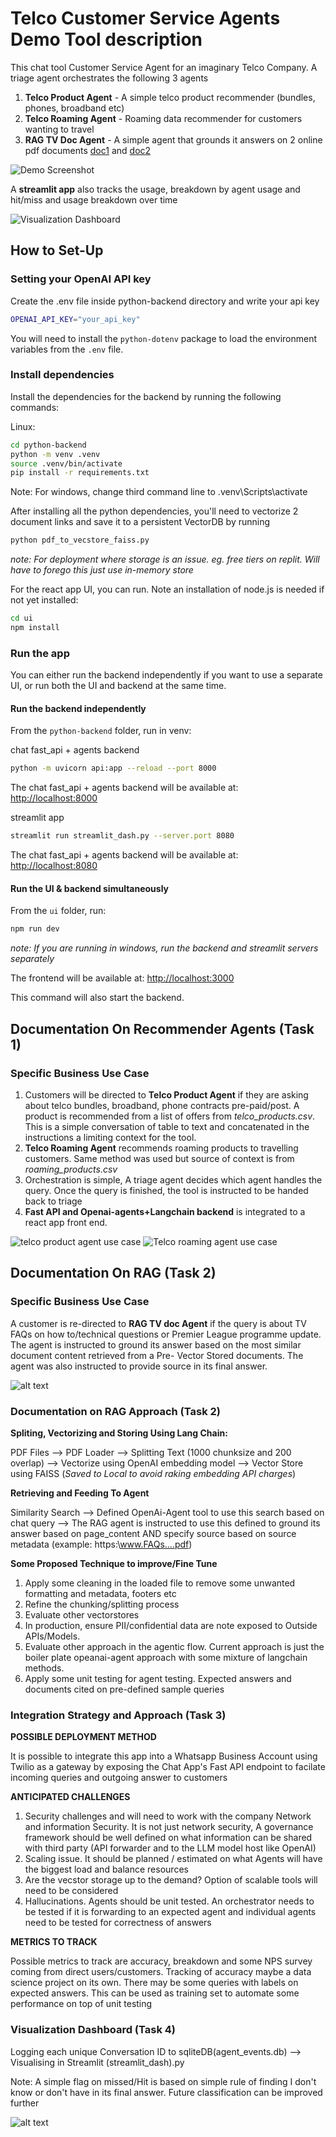 # Telco Customer Service Agents Demo Tool description

This chat tool Customer Service Agent for an imaginary Telco Company. A triage agent orchestrates the following 3 agents

1. **Telco Product Agent** - A simple telco product recommender (bundles, phones, broadband etc)
2. **Telco Roaming Agent** - Roaming data recommender for customers wanting to travel
3. **RAG TV Doc Agent** - A simple agent that grounds it answers on 2 online pdf documents [doc1](https://www.singtel.com/content/dam/singtel/personal/products-services/tv/plupdates/SingtelTV_PL_Updates_SingtelTV_FAQs.pdf) and [doc2](https://cdn2.singteldigital.com/content/dam/singtel/personal/products-services/tv/apps/tv-go/tv-go-documents/singteltvgo-faqs.pdf)


![Demo Screenshot](screenshot.jpg)

A **streamlit app** also tracks the usage, breakdown by agent usage and hit/miss and usage breakdown over time

![Visualization Dashboard](image.png)


## How to Set-Up

### Setting your OpenAI API key

Create the .env file inside python-backend directory and write your api key
```bash
OPENAI_API_KEY="your_api_key"
```
You will need to install the `python-dotenv` package to load the environment variables from the `.env` file.

### Install dependencies

Install the dependencies for the backend by running the following commands:

Linux:
```bash
cd python-backend
python -m venv .venv
source .venv/bin/activate
pip install -r requirements.txt
```
Note: For windows, change third command line to .venv\Scripts\activate

After installing all the python dependencies, you'll need to vectorize 2 document links and save it to a persistent VectorDB by running
```bash
python pdf_to_vecstore_faiss.py
```
*note: For deployment where storage is an issue. eg. free tiers on replit. Will have to forego this just use in-memory store*

For the react app UI, you can run. Note an installation of node.js is needed if not yet installed:

```bash
cd ui
npm install
```

### Run the app

You can either run the backend independently if you want to use a separate UI, or run both the UI and backend at the same time.

#### Run the backend independently

From the `python-backend` folder, run in venv:

chat fast_api + agents backend
```bash
python -m uvicorn api:app --reload --port 8000
```
The chat fast_api + agents backend will be available at: [http://localhost:8000](http://localhost:8000)

streamlit app
```bash
streamlit run streamlit_dash.py --server.port 8080
```
The chat fast_api + agents backend will be available at: [http://localhost:8080](http://localhost:8080)


#### Run the UI & backend simultaneously

From the `ui` folder, run:

```bash
npm run dev
```

*note: If you are running in windows, run the backend and streamlit servers separately*

The frontend will be available at: [http://localhost:3000](http://localhost:3000)

This command will also start the backend.


## Documentation On Recommender Agents (Task 1)

### Specific Business Use Case

1. Customers will be directed to **Telco Product Agent** if they are asking about telco bundles, broadband, phone contracts pre-paid/post. A product is recommended from a list of offers from *telco_products.csv*. This is a simple conversation of table to text and concatenated in the instructions a limiting context for the tool. 
2. **Telco Roaming Agent** recommends roaming products to travelling customers. Same method was used but source of context is from *roaming_products.csv*
3. Orchestration is simple, A triage agent decides which agent handles the query. Once the query is finished, the tool is instructed to be handed back to triage
4. **Fast API and Openai-agents+Langchain backend** is integrated to a react app front end.

![telco product agent use case](image-1.png)     ![Telco roaming agent use case](image-2.png)

## Documentation On RAG (Task 2)

### Specific Business Use Case

A customer is re-directed to **RAG TV doc Agent** if the query is about TV FAQs on how to/technical questions or Premier League programme update. The agent is instructed to ground its answer based on the most similar document content retrieved from a Pre- Vector Stored documents. The agent was also instructed to provide source in its final answer.

![alt text](image-3.png)



### Documentation on RAG Approach (Task 2)

**Spliting, Vectorizing and Storing Using Lang Chain:**

PDF Files --> PDF Loader --> Splitting Text (1000 chunksize and 200 overlap) --> Vectorize using OpenAI embedding model --> Vector Store using FAISS (*Saved to Local to avoid raking embedding API charges*)

**Retrieving and Feeding To Agent**

Similarity Search --> Defined OpenAi-Agent tool to use this search based on chat query --> The RAG agent is instructed to use this defined to ground its answer based on page_content AND specify source based on source metadata (example: https:\\www.FAQs....pdf)

**Some Proposed Technique to improve/Fine Tune**

1. Apply some cleaning in the loaded file to remove some unwanted formatting and metadata, footers etc
2. Refine the chunking/splitting process
3. Evaluate other vectorstores
4. In production, ensure PII/confidential data are note exposed to Outside APIs/Models.
5. Evaluate other approach in the agentic flow. Current approach is just the boiler plate opeanai-agent approach with some mixture of langchain methods. 
6. Apply some unit testing for agent testing. Expected answers and documents cited on pre-defined sample queries


### Integration Strategy and Approach  (Task 3)

**POSSIBLE DEPLOYMENT METHOD**

It is possible to integrate this app into a Whatsapp Business Account using Twilio as a gateway by exposing the Chat App's Fast API endpoint to facilate incoming queries and outgoing answer to customers

**ANTICIPATED CHALLENGES**
1. Security challenges and will need to work with the company Network and information Security. It is not just network security, A governance framework should be well defined on what information can be shared with third party (API forwarder and to the LLM model host like OpenAI)
2. Scaling issue. It should be planned / estimated on what Agents will have the biggest load and balance resources
3. Are the vecstor storage up to the demand? Option of scalable tools will need to be considered
4. Hallucinations.  Agents should be unit tested. An orchestrator needs to be tested if it is forwarding to an expected agent and individual agents need to be tested for correctness of answers

**METRICS TO TRACK**

Possible metrics to track are accuracy, breakdown and some NPS survey coming from direct users/customers. Tracking of accuracy maybe a data science project on its own. There may be some queries with labels on expected answers. This can be used as training set to automate some performance on top of unit testing


### Visualization Dashboard  (Task 4)

Logging each unique Conversation ID to sqliteDB(agent_events.db) --> Visualising in Streamlit (streamlit_dash).py

Note: A simple flag on missed/Hit is based on simple rule of finding I don't know or don't have in its final answer. Future classification can be improved further

![alt text](image-4.png)







